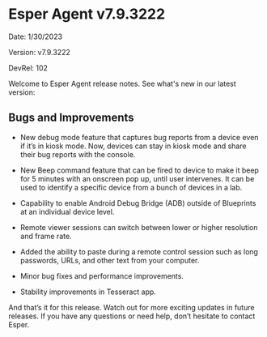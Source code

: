 # Esper Agent v7.9.3222

Date: 1/30/2023

Version: v7.9.3222

DevRel: 102

Welcome to Esper Agent release notes. See what's new in our latest version: 

## Bugs and Improvements

- New debug mode feature that captures bug reports from a device even if it’s in kiosk mode. Now, devices can stay in kiosk mode and share their bug reports with the console.

- New Beep command feature that can be fired to device to make it beep for 5 minutes with an onscreen pop up, until user intervenes. It can be used to identify a specific device from a bunch of devices in a lab.

- Capability to enable Android Debug Bridge (ADB) outside of Blueprints at an individual device level.

- Remote viewer sessions can switch between lower or higher resolution and frame rate.

- Added the ability to paste during a remote control session such as long passwords, URLs, and other text from your computer.

- Minor bug fixes and performance improvements.

- Stability improvements in Tesseract app.

And that’s it for this release. Watch out for more exciting updates in future releases. If you have any questions or need help, don’t hesitate to contact Esper.


